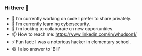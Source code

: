 ### Hi there 👋

- 🔭 I’m currently working on code I prefer to share privately.
- 🌱 I’m currently learning cybersecurity.
- 👯 I’m looking to collaborate on new opportunities.
- 📫 How to reach me: https://www.linkedin.com/in/whudson1/
- ⚡ Fun fact: I was a notorious hacker in elementary school.
- 😄 I also answer to 'Bill'

